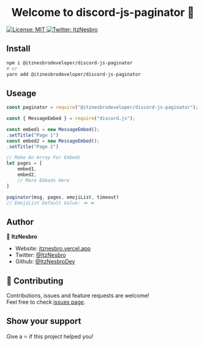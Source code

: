 <h1 align="center">Welcome to discord-js-paginator 👋</h1>
<p>
  <a href="#" target="_blank">
    <img alt="License: MIT" src="https://img.shields.io/badge/License-MIT-yellow.svg" />
  </a>
  <a href="https://twitter.com/ItzNesbro" target="_blank">
    <img alt="Twitter: ItzNesbro" src="https://img.shields.io/twitter/follow/ItzNesbro.svg?style=social" />
  </a>
</p>

## Install

```sh
npm i @itznesbrodeveloper/discord-js-paginator
# or
yarn add @itznesbrodeveloper/discord-js-paginator
```

## Useage
```js
const paginator = require("@itznesbrodeveloper/discord-js-paginator");

const { MessageEmbed } = require("discord.js");

const embed1 = new MessageEmbed();
.setTitle("Page 1")
const embed2 = new MessageEmbed();
.setTitle("Page 2")

// Make An Array For Embeds
let pages = [
    embed1,
    embed2,
    // More Embeds Here
]

paginator(msg, pages, emojiList, timeout)
// EmojiList Default Value: ⏪ ⏩
```

## Author

👤 **ItzNesbro**

* Website: [itznesbro.vercel.app](https://itznesbro.vercel.app/)
* Twitter: [@ItzNesbro](https://twitter.com/ItzNesbro)
* Github: [@ItzNesbroDev](https://github.com/ItzNesbroDev)

## 🤝 Contributing

Contributions, issues and feature requests are welcome!<br />Feel free to check [issues page](https://github.com/ItzNesbroDev/discord-js-paginator/issues). 

## Show your support

Give a ⭐️ if this project helped you!

